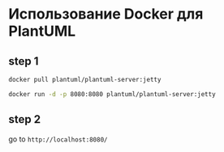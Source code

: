 # Использование Docker для PlantUML


## step 1
```bash
docker pull plantuml/plantuml-server:jetty

docker run -d -p 8080:8080 plantuml/plantuml-server:jetty
```

## step 2
go to `http://localhost:8080/`




